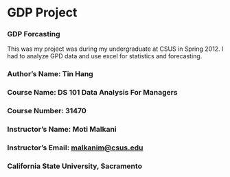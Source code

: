 # GDP Project
### GDP Forcasting
This was my project was during my undergraduate at CSUS in Spring 2012. I had to analyze GPD data and use excel for statistics and forecasting.


### Author’s Name: Tin Hang  
### Course Name: DS 101 Data Analysis For Managers  
### Course Number: 31470  
### Instructor’s Name: Moti Malkani  
### Instructor’s Email: malkanim@csus.edu  
### California State University, Sacramento  


